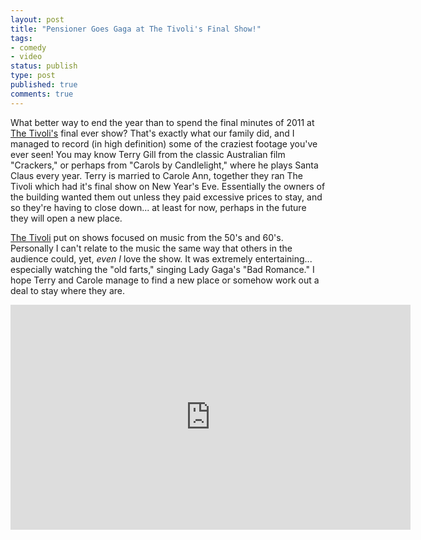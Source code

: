 ```yaml
---
layout: post
title: "Pensioner Goes Gaga at The Tivoli's Final Show!"
tags:
- comedy
- video
status: publish
type: post
published: true
comments: true
---
```

What better way to end the year than to spend the final minutes of 2011 at [The Tivoli's](http://www.tivolitheatre.com.au/) final ever show? That's exactly what our family did, and I managed to record (in high definition) some of the craziest footage you've ever seen! You may know Terry Gill from the classic Australian film "Crackers," or perhaps from "Carols by Candlelight," where he plays Santa Claus every year. Terry is married to Carole Ann, together they ran The Tivoli which had it's final show on New Year's Eve. Essentially the owners of the building wanted them out unless they paid excessive prices to stay, and so they're having to close down... at least for now, perhaps in the future they will open a new place.

[The Tivoli](http://www.tivolitheatre.com.au/) put on shows focused on music from the 50's and 60's. Personally I can't relate to the music the same way that others in the audience could, yet, *even I* love the show. It was extremely entertaining... especially watching the "old farts," singing Lady Gaga's "Bad Romance." I hope Terry and Carole manage to find a new place or somehow work out a deal to stay where they are.

<iframe width="640" height="360" src="http://www.youtube.com/embed/TpEezfy39_I" frameborder="0" allowfullscreen="true"> </iframe>
